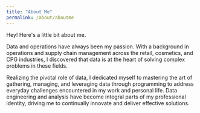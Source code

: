 ```yaml
---
title: "About Me"
permalink: /about/aboutme
---
```


Hey! Here's a little bit about me.

Data and operations have always been my passion. With a background in operations and supply chain management across the retail, cosmetics, and CPG industries, I discovered that data is at the heart of solving complex problems in these fields.

Realizing the pivotal role of data, I dedicated myself to mastering the art of gathering, managing, and leveraging data through programming to address everyday challenges encountered in my work and personal life. Data engineering and analysis have become integral parts of my professional identity, driving me to continually innovate and deliver effective solutions.
